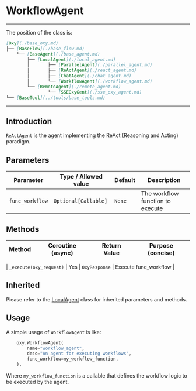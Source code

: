 # WorkflowAgent
---
The position of the class is:


```markdown
[Oxy](./base_oxy.md)
├── [BaseFlow](./base_flow.md)
    └── [BaseAgent](./base_agent.md)
        ├── [LocalAgent](./local_agent.md)
        │       ├── [ParallelAgent](./parallel_agent.md)
        │       ├── [ReActAgent](./react_agent.md)
        │       ├── [ChatAgent](./chat_agent.md)
        │       └── [WorkflowAgent](./workflow_agent.md)
        └── [RemoteAgent](./remote_agent.md)
                └── [SSEOxyGent](./sse_oxy_agent.md)
└── [BaseTool](../tools/base_tools.md)
```
---

## Introduction

`ReActAgent` is the agent implementing the ReAct (Reasoning and Acting) paradigm.

## Parameters


| Parameter                 | Type / Allowed value                         | Default       | Description                                              |
| ------------------------- | -------------------------------------------- | ------------- | -------------------------------------------------------- |
| `func_workflow`        | `Optional[Callable]`                                        | `None`          | The workflow function to execute              |

## Methods


| Method                                                        | Coroutine (async) | Return Value    | Purpose (concise)                                                                                                 |
| ------------------------------------------------------------- | ----------------- | --------------- | ----------------------------------------------------------------------------------------------------------------- |

| `_execute(oxy_request)`                                       | Yes               | `OxyResponse`   | Execute func_workflow                       |


## Inherited
 Please refer to the [LocalAgent](./local_agent.md) class for inherited parameters and methods.

## Usage
A simple usage of `WorkflowAgent` is like:

```python
    oxy.WorkflowAgent(
        name="workflow_agent",
        desc="An agent for executing workflows",
        func_workflow=my_workflow_function,
    ),
```

Where `my_workflow_function` is a callable that defines the workflow logic to be executed by the agent.

